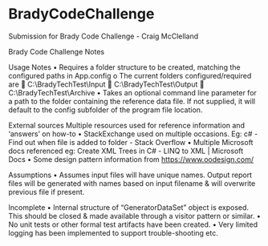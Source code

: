 # BradyCodeChallenge
Submission for Brady Code Challenge - Craig McClelland

Brady Code Challenge Notes

Usage Notes
•	Requires a folder structure to be created, matching the configured paths in App.config
o	The current folders configured/required are
	C:\BradyTechTest\Input
	C:\BradyTechTest\Output
	C:\BradyTechTest\Archive
•	Takes an optional command line parameter for a path to the folder containing the reference data file. If not supplied, it will default to the config subfolder of the program file location.

External sources
Multiple resources used for reference information and ‘answers’ on how-to
•	StackExchange used on multiple occasions. Eg: c# - Find out when file is added to folder - Stack Overflow
•	Multiple Microsoft docs referenced eg: Create XML Trees in C# - LINQ to XML | Microsoft Docs
•	Some design pattern information from https://www.oodesign.com/

Assumptions
•	Assumes input files will have unique names. Output report files will be generated with names based on input filename & will overwrite previous file if present.

Incomplete
•	Internal structure of “GeneratorDataSet” object is exposed. This should be closed & made available through a visitor pattern or similar.
•	No unit tests or other formal test artifacts have been created.
•	Very limited logging has been implemented to support trouble-shooting etc.

